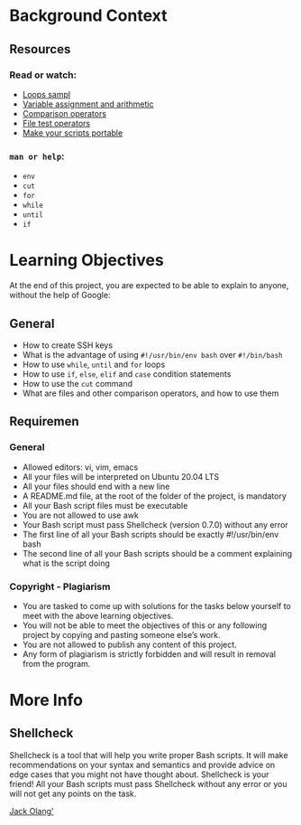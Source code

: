 # Background Context

## Resources
### Read or watch:
+ [Loops sampl](https://tldp.org/LDP/Bash-Beginners-Guide/html/sect_09_01.html)
+ [Variable assignment and arithmetic](https://tldp.org/LDP/abs/html/comparison-ops.html)
+ [Comparison operators](https://tldp.org/LDP/abs/html/ops.html)
+ [File test operators](https://tldp.org/LDP/abs/html/fto.html)
+ [Make your scripts portable](https://www.cyberciti.biz/tips/finding-bash-perl-python-portably-using-env.html)

### `man or help`:
+ `env`
+ `cut`
+ `for`
+ `while`
+ `until`
+ `if`


# Learning Objectives
At the end of this project, you are expected to be able to explain to anyone, without the help of Google:

## General
+ How to create SSH keys
+ What is the advantage of using `#!/usr/bin/env bash` over `#!/bin/bash`
+ How to use `while`, `until` and `for` loops
+ How to use `if`, `else`, `elif` and `case` condition statements
+ How to use the `cut` command
+ What are files and other comparison operators, and how to use them
## Requiremen 
### General
+ Allowed editors: vi, vim, emacs
+ All your files will be interpreted on Ubuntu 20.04 LTS
+ All your files should end with a new line
+ A README.md file, at the root of the folder of the project, is mandatory
+ All your Bash script files must be executable
+ You are not allowed to use awk
+ Your Bash script must pass Shellcheck (version 0.7.0) without any error
+ The first line of all your Bash scripts should be exactly #!/usr/bin/env bash
+ The second line of all your Bash scripts should be a comment explaining what is the script doing
### Copyright - Plagiarism
+ You are tasked to come up with solutions for the tasks below yourself to meet with the above learning objectives.
+ You will not be able to meet the objectives of this or any following project by copying and pasting someone else’s work.
+ You are not allowed to publish any content of this project.
+ Any form of plagiarism is strictly forbidden and will result in removal from the program.

# More Info
## Shellcheck
Shellcheck is a tool that will help you write proper Bash scripts. It will make recommendations on your syntax and semantics and provide advice on edge cases that you might not have thought about. Shellcheck is your friend! All your Bash scripts must pass Shellcheck without any error or you will not get any points on the task.

[Jack Olang'](https://github.com/OlangJaq)
